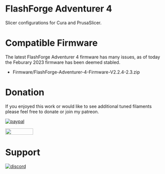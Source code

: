 # FlashForge Adventurer 4
Slicer configurations for Cura and PrusaSlicer.

# Compatible Firmware
The latest FlashForge Adventurer 4 firmware has many issues, as of today the Feburary 2023 firmware has been deemed stabled.
* Firmware/FlashForge-Adventurer-4-Firmware-V2.2.4-2.3.zip

# Donation
If you enjoyed this work or would like to see additional tuned filaments please feel free to donate or join my patreon.

[![paypal](https://www.paypalobjects.com/en_US/i/btn/btn_donate_LG.gif)](https://www.paypal.com/donate/?hosted_button_id=E4DSQMLR5JUXS)

[<img src="https://brandlogos.net/wp-content/uploads/2021/12/Patreon_logo_old-1536x352.png" width="88" height="20"/>](https://patreon.com/sumolx?utm_medium=unknown&utm_source=join_link&utm_campaign=creatorshare_creator&utm_content=copyLink)

# Support
[![discord](https://theme.zdassets.com/theme_assets/678183/cc59daa07820943e943c2fc283b9079d7003ff76.svg)](https://discord.gg/rRzp63MJtu_)
